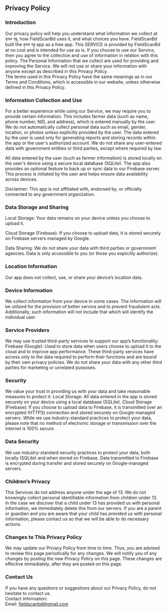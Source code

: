 Privacy Policy  
----------------

### Introduction  
Our privacy policy will help you understand what information we collect at কৃষক বন্ধু, how FieldScanBd uses it, and what choices you have.
FieldScanBd built the কৃষক বন্ধু app as a free app. This SERVICE is provided by FieldScanBd at no cost and is intended for use as is.
If you choose to use our Service, then you agree to the collection and use of information in  relation with this policy. The Personal Information that we collect are used for providing and improving the Service. We will not use or share your information with anyone except as described in this Privacy Policy.  
The terms used in this Privacy Policy have the same meanings as in our Terms and Conditions, which is accessible in our website, unless otherwise  defined in this Privacy Policy.

### Information Collection and Use  
For a better experience while using our Service, we may require you to provide certain information. This includes farmer data (such as name, phone number, NID, and address), which is entered manually by the user.
We do not automatically collect personal data such as email, gender, location, or photos unless explicitly provided by the user.
The data entered by the user is used only for generating reports and storing records within the app or the user's authorized account.
We do not share any user-entered data with government entities or third parties, except where required by law.

All data entered by the user (such as farmer information) is stored locally on the user's device using a secure local database (SQLite).
The app also provides an optional feature to back up or sync data to our Firebase server. This process is initiated by the user and helps ensure data availability across devices.

Disclaimer: This app is not affiliated with, endorsed by, or officially connected to any government organization.

### Data Storage and Sharing
Local Storage: Your data remains on your device unless you choose to upload it.

Cloud Storage (Firebase): If you choose to upload data, it is stored securely on Firebase servers managed by Google.

Data Sharing: We do not share your data with third parties or government agencies. Data is only accessible to you (or those you explicitly authorize).

### Location Information  
Our app does not collect, use, or share your device’s location data.

### Device Information  
We collect information from your device in some cases. The information will be utilized for the provision of better service and to prevent fraudulent acts. Additionally, such information will not include that which will identify the individual user.  

### Service Providers  
We may use trusted third-party services to support our app’s functionality:
Firebase (Google): Used to store data when users choose to upload it to the cloud and to improve app performance.
These third-party services have access only to the data required to perform their functions and are bound by their own privacy policies. 
We do not share your data with any other third parties for marketing or unrelated purposes.

### Security  
We value your trust in providing us with your data and take reasonable measures to protect it:
Local Storage: All data entered in the app is stored securely on your device using a local database (SQLite).
Cloud Storage (Firebase): If you choose to upload data to Firebase, it is transmitted over an encrypted (HTTPS) connection and stored securely on Google-managed servers.
While we use industry-standard practices to protect your data, please note that no method of electronic storage or transmission over the internet is 100% secure.

### Data Security
We use industry-standard security practices to protect your data, both locally (SQLite) and when stored on Firebase. Data transmitted to Firebase is encrypted during transfer and stored securely on Google-managed servers.

### Children’s Privacy  
This Services do not address anyone under the age of 13. We do not knowingly collect personal identifiable information from children under 13. In the case we discover that a child under 13 has provided us with personal information, we immediately delete this from our servers. If you  are  a  parent  or  guardian and you are aware that your child has provided us with personal information, please contact us so that we will be able to do necessary actions.  

### Changes to This Privacy Policy  
We may update our Privacy Policy from time to time. Thus, you are advised to review this page periodically for any changes. We will notify you of any changes by posting the new Privacy Policy on this page. These changes are effective immediately, after they are posted on this page.  

### Contact Us  
If you have any questions or suggestions about our Privacy Policy, do not hesitate to contact us.  
Contact Information:  
Email: fieldscanbd@gmail.com 
